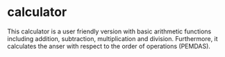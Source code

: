 # calculator

This calculator is a user friendly version with basic arithmetic functions including addition, subtraction, multiplication and division. Furthermore, it calculates
the anser with respect to the order of operations (PEMDAS).
